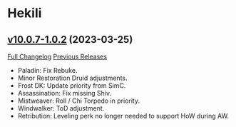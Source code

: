 # Hekili

## [v10.0.7-1.0.2](https://github.com/Hekili/hekili/tree/v10.0.7-1.0.2) (2023-03-25)
[Full Changelog](https://github.com/Hekili/hekili/compare/v10.0.7-1.0.1...v10.0.7-1.0.2) [Previous Releases](https://github.com/Hekili/hekili/releases)

- Paladin: Fix Rebuke.  
- Minor Restoration Druid adjustments.  
- Frost DK: Update priority from SimC.  
- Assassination: Fix missing Shiv.  
- Mistweaver: Roll / Chi Torpedo in priority.  
- Windwalker: ToD adjustment.  
- Retribution: Leveling perk no longer needed to support HoW during AW.  
